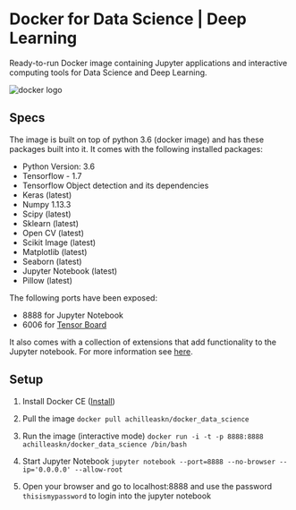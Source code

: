 # Docker for Data Science | Deep Learning

Ready-to-run Docker image containing Jupyter applications and interactive computing tools for Data Science and Deep Learning.

![docker logo](https://www.docker.com/sites/default/files/vertical.png "Docker")

## Specs
The image is built on top of python 3.6 (docker image) and has these packages built into it. It comes with the following installed packages:

  - Python Version: 3.6 
  - Tensorflow - 1.7
  - Tensorflow Object detection and its dependencies
  - Keras (latest)
  - Numpy 1.13.3
  - Scipy (latest)
  - Sklearn (latest)
  - Open CV (latest)
  - Scikit Image (latest)
  - Matplotlib (latest)
  - Seaborn (latest)
  - Jupyter Notebook (latest)
  - Pillow (latest)

The following ports have been exposed:
  - 8888 for Jupyter Notebook
  - 6006 for [Tensor Board]
  
[Tensor Board]: <https://www.tensorflow.org/guide/summaries_and_tensorboard>


It also comes with a collection of extensions that add functionality to the Jupyter notebook. For more information see [here].

## Setup

  1. Install Docker CE ([Install])
  2. Pull the image `docker pull achilleaskn/docker_data_science`

  3. Run the image (interactive mode) `docker run -i -t -p 8888:8888 achilleaskn/docker_data_science /bin/bash`

  4. Start Jupyter Notebook `jupyter notebook --port=8888 --no-browser --ip='0.0.0.0' --allow-root`

  5. Open your browser and go to localhost:8888 and use the password `thisismypassword` to login into the jupyter notebook


   
[Install]: <https://www.docker.com/community-edition>
[here]: <https://github.com/ipython-contrib/jupyter_contrib_nbextensions>
